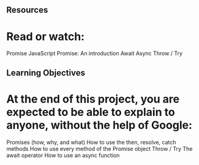 ## Resources
# Read or watch:

Promise
JavaScript Promise: An introduction
Await
Async
Throw / Try

## Learning Objectives
# At the end of this project, you are expected to be able to explain to anyone, without the help of Google:

Promises (how, why, and what)
How to use the then, resolve, catch methods
How to use every method of the Promise object
Throw / Try
The await operator
How to use an async function
